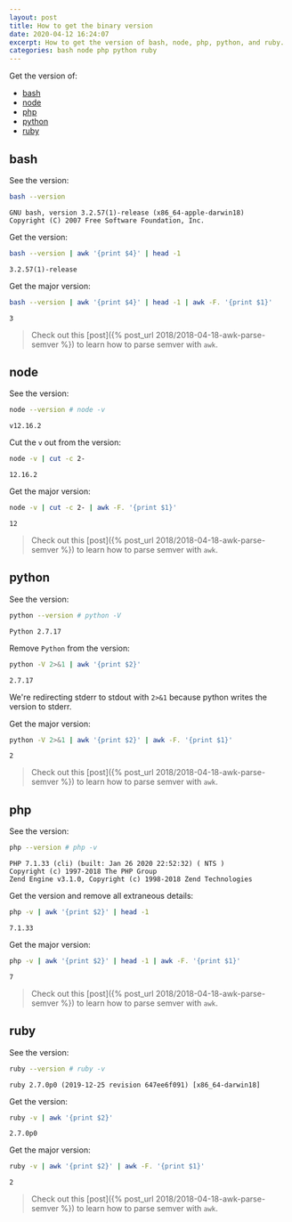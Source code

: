 ```yaml
---
layout: post
title: How to get the binary version
date: 2020-04-12 16:24:07
excerpt: How to get the version of bash, node, php, python, and ruby.
categories: bash node php python ruby
---
```


Get the version of:

- [bash](#bash)
- [node](#node)
- [php](#php)
- [python](#python)
- [ruby](#ruby)

## bash

See the version:

```sh
bash --version
```

```
GNU bash, version 3.2.57(1)-release (x86_64-apple-darwin18)
Copyright (C) 2007 Free Software Foundation, Inc.
```

Get the version:

```sh
bash --version | awk '{print $4}' | head -1
```

```
3.2.57(1)-release
```

Get the major version:

```sh
bash --version | awk '{print $4}' | head -1 | awk -F. '{print $1}'
```

```
3
```

> Check out this [post]({% post_url 2018/2018-04-18-awk-parse-semver %}) to learn how to parse semver with `awk`.

## node

See the version:

```sh
node --version # node -v
```

```
v12.16.2
```

Cut the `v` out from the version:

```sh
node -v | cut -c 2-
```

```
12.16.2
```

Get the major version:

```sh
node -v | cut -c 2- | awk -F. '{print $1}'
```

```
12
```

> Check out this [post]({% post_url 2018/2018-04-18-awk-parse-semver %}) to learn how to parse semver with `awk`.

## python

See the version:

```sh
python --version # python -V
```

```
Python 2.7.17
```

Remove `Python` from the version:

```sh
python -V 2>&1 | awk '{print $2}'
```

```
2.7.17
```

We're redirecting stderr to stdout with `2>&1` because python writes the version to stderr.

Get the major version:

```sh
python -V 2>&1 | awk '{print $2}' | awk -F. '{print $1}'
```

```
2
```

> Check out this [post]({% post_url 2018/2018-04-18-awk-parse-semver %}) to learn how to parse semver with `awk`.

## php

See the version:

```sh
php --version # php -v
```

```
PHP 7.1.33 (cli) (built: Jan 26 2020 22:52:32) ( NTS )
Copyright (c) 1997-2018 The PHP Group
Zend Engine v3.1.0, Copyright (c) 1998-2018 Zend Technologies
```

Get the version and remove all extraneous details:

```sh
php -v | awk '{print $2}' | head -1
```

```
7.1.33
```

Get the major version:

```sh
php -v | awk '{print $2}' | head -1 | awk -F. '{print $1}'
```

```
7
```

> Check out this [post]({% post_url 2018/2018-04-18-awk-parse-semver %}) to learn how to parse semver with `awk`.

## ruby

See the version:

```sh
ruby --version # ruby -v
```

```
ruby 2.7.0p0 (2019-12-25 revision 647ee6f091) [x86_64-darwin18]
```

Get the version:

```sh
ruby -v | awk '{print $2}'
```

```
2.7.0p0
```

Get the major version:

```sh
ruby -v | awk '{print $2}' | awk -F. '{print $1}'
```

```
2
```

> Check out this [post]({% post_url 2018/2018-04-18-awk-parse-semver %}) to learn how to parse semver with `awk`.
